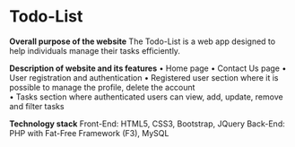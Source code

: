 # Todo-List

**Overall purpose of the website**
The Todo-List is a web app designed to help individuals manage their tasks efficiently. 

**Description of website and its features** 
•	Home page 
•	Contact Us page 
•	User registration and authentication 
•	Registered user section where it is possible to manage the profile, delete the account  
•	Tasks section where authenticated users can view, add, update, remove and filter tasks 

**Technology stack**
Front-End: HTML5, CSS3, Bootstrap, JQuery
Back-End: PHP with Fat-Free Framework (F3), MySQL
